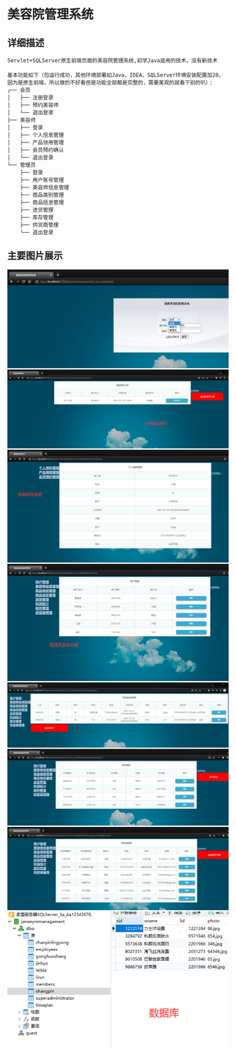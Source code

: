 # 美容院管理系统

## 详细描述
```
Servlet+SQLServer原生前端页面的美容院管理系统,初学Java适用的技术，没有新技术

基本功能如下（包运行成功，其他环境部署如Java、IDEA、SQLServer环境安装配置加20，因为是原生前端，所以做的不好看但是功能全部都是完整的，需要美观的就看下别的叭）：
┌── 会员
│   ├── 注册登录
│   ├── 预约美容师
│   └── 退出登录
├── 美容师
│   ├── 登录
│   ├── 个人信息管理
│   ├── 产品领用管理
│   ├── 会员预约确认
│   └── 退出登录
└── 管理员
    ├── 登录
    ├── 用户账号管理
    ├── 美容师信息管理
    ├── 商品类别管理
    ├── 商品信息管理
    ├── 进货管理
    ├── 库存管理
    ├── 供货商管理
    └── 退出登录
```

## 主要图片展示

![](2022-02-22-22-38-52.png)
![](2022-02-22-22-39-54.png)
![](2022-02-22-22-43-04.png)
![](2022-02-22-22-43-38.png)
![](2022-02-22-22-43-48.png)
![](2022-02-22-22-43-58.png)
![](2022-02-22-22-44-06.png)
![](2022-02-22-22-46-00.png)